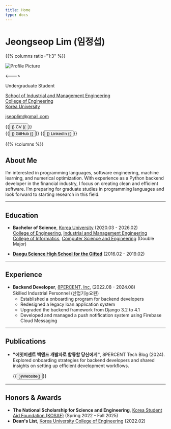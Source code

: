 ```yaml
---
title: Home
type: docs
---
```


# Jeongseop Lim (임정섭)

{{% columns ratio="1:3" %}} <!-- begin columns block -->

![Profile Picture](/images/profile.jpg)

<---> <!-- magic separator, between columns -->

Undergraduate Student  

[School of Industrial and Management Engineering](https://ie.korea.ac.kr/ie/index.do)  
[College of Engineering](https://eng.korea.ac.kr/main/main.html)  
[Korea University](https://www.korea.ac.kr/sites/ko/index.do)  

<i class="fas fa-envelope"></i> <jseoplim@gmail.com>

{{<button href="/pdf/cv.pdf" target="_blank" rel="noopener noreferrer">}}
  <i class="fas fa-file-pdf" style="color: #FD0E02; font-size: 1.2em;"></i> CV
{{</button>}}  
{{<button href="https://github.com/jseop-lim" target="_blank" rel="noopener noreferrer">}}
  <i class="fab fa-github" style="color: #1A1F25; font-size: 1.2em;"></i> GitHub
{{</button>}}
{{<button href="https://www.linkedin.com/in/jseop-lim" target="_blank" rel="noopener noreferrer">}}
  <i class="fab fa-linkedin" style="color: #0B66C2; font-size: 1.2em;"></i> LinkedIn
{{</button>}}

<!-- <a href="/pdf/cv.pdf" target="_blank" rel="noopener noreferrer" style="text-decoration: none;">
  <i class="fas fa-file-pdf" style="color: #FD0E02; font-size: 1.2em;"></i> CV
</a>
<a href="https://github.com/jseop-lim" target="_blank" rel="noopener noreferrer" style="text-decoration: none; margin-left: 10px;">
  <i class="fab fa-github" style="color: #1A1F25; font-size: 1.2em;"></i> GitHub
</a>
<a href="https://www.linkedin.com/in/jseop-lim" target="_blank" rel="noopener noreferrer" style="text-decoration: none; margin-left: 10px;">
  <i class="fab fa-linkedin" style="color: #0B66C2; font-size: 1.2em;"></i> LinkedIn
</a> -->

{{% /columns %}}

## About Me

I’m interested in programming languages, software engineering, machine learning, and numerical optimization. With experience as a Python backend developer in the financial industry, I focus on creating clean and efficient software. I’m preparing for graduate studies in programming languages and look forward to starting research in this field.

---

## Education

- **Bachelor of Science**, [Korea University](https://www.korea.ac.kr/sites/ko/index.do) (2020.03 - 2026.02)  
  [College of Engineering](https://eng.korea.ac.kr/main/main.html), [Industrial and Management Engineering](https://ie.korea.ac.kr/ie/index.do)  
  [College of Informatics](https://info.korea.ac.kr/info/index.do), [Computer Science and Engineering](https://cs.korea.ac.kr/cs/index.do) (Double Major)

- **[Daegu Science High School for the Gifted](https://dshs.dge.hs.kr/dshsh/main.do)** (2016.02 - 2019.02)  

---

## Experience

- **Backend Developer**, [8PERCENT, Inc.](https://8percent.kr/) (2022.08 - 2024.08)  
  Skilled Industrial Personnel (산업기능요원)
  - Established a onboarding program for backend developers
  - Redesigned a legacy loan application system
  - Upgraded the backend framework from Django 3.2 to 4.1
  - Developed and managed a push notification system using Firebase Cloud Messaging

---

## Publications

- **"에잇퍼센트 백엔드 개발자로 합류할 당신에게"**, 8PERCENT Tech Blog (2024).  
  Explored onboarding strategies for backend developers and shared insights on setting up efficient development workflows.
  
  {{<button href="https://8percent.github.io/2024-07-14/%EB%B0%B1%EC%97%94%EB%93%9C-%EC%98%A8%EB%B3%B4%EB%94%A9-%EC%88%98%EB%A6%BD/" target="_blank" rel="noopener noreferrer">}}Website{{</button>}}

---

## Honors & Awards

- **The National Scholarship for Science and Engineering**, [Korea Student Aid Foundation (KOSAF)](https://www.kosaf.go.kr/ko/main.do) (Spring 2022 - Fall 2025)  
- **Dean's List**, [Korea University College of Engineering](https://eng.korea.ac.kr/main/main.html) (2022.02)
